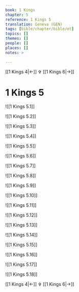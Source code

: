 ```yaml
---
book: 1 Kings
chapter: 5
reference: 1 Kings 5
translation: Geneva (GEN)
tags: [bible/chapter/bible/ot]
topics: []
themes: []
people: []
places: []
notes: >
  
---
```


[[1 Kings 4|<-]] ✞ [[1 Kings 6|->]]

# 1 Kings 5

![[1 Kings 5.1]]

![[1 Kings 5.2]]

![[1 Kings 5.3]]

![[1 Kings 5.4]]

![[1 Kings 5.5]]

![[1 Kings 5.6]]

![[1 Kings 5.7]]

![[1 Kings 5.8]]

![[1 Kings 5.9]]

![[1 Kings 5.10]]

![[1 Kings 5.11]]

![[1 Kings 5.12]]

![[1 Kings 5.13]]

![[1 Kings 5.14]]

![[1 Kings 5.15]]

![[1 Kings 5.16]]

![[1 Kings 5.17]]

![[1 Kings 5.18]]

[[1 Kings 4|<-]] ✞ [[1 Kings 6|->]]
